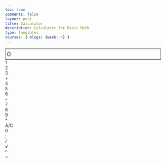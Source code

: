 ```yaml
---
toc: true
comments: false
layout: post
title: Calculator
description: Calculator for Basic Math
type: tangibles
courses: { blogs: {week: 4} }
---
```


<style>
  .calculator-output {
    /* calulator output 
      top bar shows the results of the calculator;
      result to take up the entirety of the first row;
      span defines 4 columns and 1 row
    */
    grid-column: span 4;
    grid-row: span 1;
    border-style: solid;
    border-width: 1px;
    border-color: currentColor;

  
    padding: 0.25em;
    font-size: 20px;
  
    display: flex;
    align-items: center;
  }
</style>

<!-- Add a container for the animation -->
<div id="animation">
  <div class="calculator-container grid">
      <!--result-->
      <div class="calculator-output" id="output">0</div>
      <!--row 1-->
      <div class="calculator-number btn btn-outline">1</div>
      <div class="calculator-number btn btn-outline">2</div>
      <div class="calculator-number btn btn-outline">3</div>
      <div class="calculator-operation btn btn-outline btn-accent">+</div>
      <!--row 2-->
      <div class="calculator-number btn btn-outline">4</div>
      <div class="calculator-number btn btn-outline">5</div>
      <div class="calculator-number btn btn-outline">6</div>
      <div class="calculator-operation btn btn-outline btn-accent">-</div>
      <!--row 3-->
      <div class="calculator-number btn btn-outline">7</div>
      <div class="calculator-number btn btn-outline">8</div>
      <div class="calculator-number btn btn-outline">9</div>
      <div class="calculator-operation btn btn-outline btn-accent">*</div>
      <!--row 4-->
      <div class="calculator-clear btn btn-primary">A/C</div>
      <div class="calculator-number btn btn-outline">0</div>
      <div class="calculator-number btn btn-outline">.</div>
      <div class="calculator-operation btn btn-outline btn-accent">/</div>
      <!--row 5-->
      <div class="calculator-operation btn btn-outline btn-accent">√</div>
      <div class="calculator-operation btn btn-outline btn-accent">^</div>
      <div></div>      
      <div class="calculator-equals btn btn-primary">=</div>
  </div>
</div>

<!-- JavaScript (JS) implementation of the calculator. -->
<script>
  // initialize important variables to manage calculations
  var firstNumber = null;
  var operator = null;
  var nextReady = true;
  // build objects containing key elements
  const output = document.getElementById("output");
  const numbers = document.querySelectorAll(".calculator-number");
  const operations = document.querySelectorAll(".calculator-operation");
  const clear = document.querySelectorAll(".calculator-clear");
  const equals = document.querySelectorAll(".calculator-equals");

  // Number buttons listener
  numbers.forEach(button => {
    button.addEventListener("click", function() {
      number(button.textContent);
    });
  });

  // Number action
  function number (value) { // function to input numbers into the calculator
      if (value != ".") {
          if (nextReady == true) { // nextReady is used to tell the computer when the user is going to input a completely new number
              output.innerHTML = value;
              // first number
              if (value != "0") { // if statement to ensure that there are no multiple leading zeroes
                  nextReady = false;
              }
          } else {
              // second number
              output.innerHTML = output.innerHTML + value; // concatenation is used to add the numbers to the end of the input
          }
      } else { // special case for adding a decimal; can not have two decimals
          if (output.innerHTML.indexOf(".") == -1) {
              output.innerHTML = output.innerHTML + value;
              nextReady = false;
          }
      }
  }

  // Operation buttons listener
  operations.forEach(button => {
    button.addEventListener("click", function() {
      operation(button.textContent);
    });
  });

  // Operator action
  function operation (choice) { // function to input operations into the calculator
      if (firstNumber == null) { // once the operation is chosen, the displayed number is stored into the variable firstNumber
          firstNumber = parseFloat(output.innerHTML);
          nextReady = true;
          operator = choice;
          return; // exits function
      }
      if (nextReady == false) {
        equal()
      }
      // occurs if there is already a number stored in the calculator
      operator = choice;
      output.innerHTML = firstNumber.toString();
      nextReady = true;
  }

  // Calculator
  function calculate (first, second) { // function to calculate the result of the equation
      let result = 0;
      switch (operator) {
          case "+":
              result = first + second;
              break;
          case "-":
              result = first - second;
              break;
          case "*":
              result = first * second;
              break;
          case "/":
              result = first / second;
              break;
          case "√":
            result = Math.pow(first, 1/second);
            break;
          case "^":
            result = Math.pow(first, second);
            break;
          case null:
            return first
            break;
          default: 
              break;
      }
      return result;
  }

  // Equals button listener
  equals.forEach(button => {
    button.addEventListener("click", function() {
      equal();
    });
  });

  // Equal action
  function equal () { // function used when the equals button is clicked; calculates equation and displays it
      firstNumber = calculate(firstNumber, parseFloat(output.innerHTML));
      output.innerHTML = firstNumber.toString();
      operator = null
      nextReady = true;
  }

  // Clear button listener
  clear.forEach(button => {
    button.addEventListener("click", function() {
      clearCalc();
    });
  });

  // A/C action
  function clearCalc () { // clears calculator
      firstNumber = null;
      output.innerHTML = "0";
      nextReady = true;
  }

  const eventMap = {
    "1": 1,
    "2": 2,
    "3": 3,
    "4": 4,
    "5": 5,
    "6": 6,
    "7": 7,
    "8": 8,
    "9": 9,
    "0": 0,
    ".": ".",
    "+": "+",
    "-": "-",
    "*": "*",
    "/": "/",
    "^": "^",
    "c": "clear",
    "Enter": "=",
  };

  window.addEventListener("keypress", (event) => {
    const key = eventMap[event.key];
    if (key === undefined) {
      return;
    }

    if (key === "clear") {
      clearCalc();
      return;
    }

    if (key === "=") {
      equal();
      return; 
    }

    if (["+", "-", "*", "/", "^"].includes(key)) {
      operation(key);
      return; 
    }

    number(key)
  })

</script>